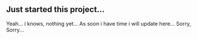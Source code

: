 ## Just started this project...
Yeah... i knows, nothing yet...
As soon i have time i will update here... Sorry, Sorry...
